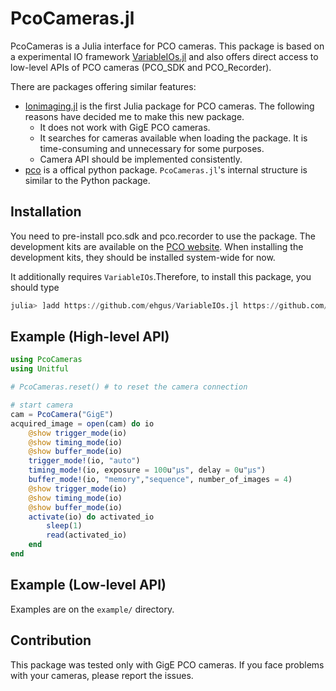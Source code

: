 # PcoCameras.jl

PcoCameras is a Julia interface for PCO cameras.
This package is based on a experimental IO framework [VariableIOs.jl](https://github.com/ehgus/VariableIOs.jl) and also offers direct access to low-level APIs of PCO cameras (PCO_SDK and PCO_Recorder).

There are packages offering similar features:
- [Ionimaging.jl](https://gitlab.com/mnkmr/Ionimaging.jl) is the first Julia package for PCO cameras. The following reasons have decided me to make this new package.
    - It does not work with GigE PCO cameras.
    - It searches for cameras available when loading the package. It is time-consuming and unnecessary for some purposes.
    - Camera API should be implemented consistently.
- [pco](https://pypi.org/project/pco/) is a offical python package. `PcoCameras.jl`'s internal structure is similar to the Python package.

## Installation

You need to pre-install pco.sdk and pco.recorder to use the package. The development kits are available on the [PCO website](https://www.pco-imaging.com/).
When installing the development kits, they should be installed system-wide for now.

It additionally requires `VariableIOs`.Therefore, to install this package, you should type
```Julia REPL
julia> ]add https://github.com/ehgus/VariableIOs.jl https://github.com/ehgus/PcoCameras.jl
```

## Example (High-level API)

```Julia
using PcoCameras
using Unitful

# PcoCameras.reset() # to reset the camera connection

# start camera
cam = PcoCamera("GigE")
acquired_image = open(cam) do io
    @show trigger_mode(io)
    @show timing_mode(io)
    @show buffer_mode(io)
    trigger_mode!(io, "auto")
    timing_mode!(io, exposure = 100u"μs", delay = 0u"μs")
    buffer_mode!(io, "memory","sequence", number_of_images = 4)
    @show trigger_mode(io)
    @show timing_mode(io)
    @show buffer_mode(io)
    activate(io) do activated_io
        sleep(1)
        read(activated_io)
    end
end
```

## Example (Low-level API)

Examples are on the `example/` directory.


## Contribution

This package was tested only with GigE PCO cameras. If you face problems with your cameras, please report the issues.

